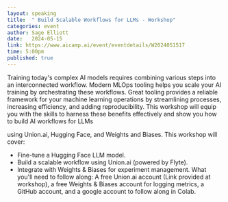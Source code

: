 ```yaml
---
layout: speaking
title:  " Build Scalable Workflows for LLMs - Workshop"
categories: event
author: Sage Elliott
date:   2024-05-15
link: https://www.aicamp.ai/event/eventdetails/W2024051517
time: 5:00pm
published: true
---
```

Training today's complex AI models requires combining various steps into an interconnected workflow. Modern MLOps tooling helps you scale your AI training by orchestrating these workflows. Great tooling provides a reliable framework for your machine learning operations by streamlining processes, increasing efficiency, and adding reproducibility.
This workshop will equip you with the skills to harness these benefits effectively and show you how to build AI workflows for LLMs 

using Union.ai, Hugging Face, and Weights and Biases. This workshop will cover:
* Fine-tune a Hugging Face LLM model.
* Build a scalable workflow using Union.ai (powered by Flyte).
* Integrate with Weights & Biases for experiment management.
What you'll need to follow along: A free Union.ai account (Link provided at workshop), a free Weights & Biases account for logging metrics, a GitHub account, and a google account to follow along in Colab.

